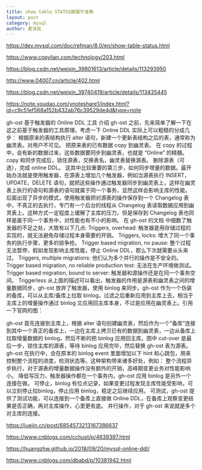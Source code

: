 ```yaml
---
title: show table STATUS数据不准确
layout: post
category: mysql
author: 夏泽民
---
```

https://dev.mysql.com/doc/refman/8.0/en/show-table-status.html

https://www.copylian.com/technology/203.html

https://blog.csdn.net/weixin_39801613/article/details/113293950


<!-- more -->
http://www.04007.cn/article/402.html

https://blog.csdn.net/weixin_39740419/article/details/113435445

https://note.youdao.com/ynoteshare1/index.html?id=c9c51ef568a152b432ab76c39529de4d&type=note

gh-ost
基于触发器的 Online DDL 工具
介绍 gh-ost 之前，先来简单了解一下在这之前基于触发器的工具原理。考虑一下 Online DDL 实际上可以粗糙的分成几步：
根据原来的表结构执行 alter 语句，新建一个更新表结构之后的表，通常称为幽灵表。对用户不可见。
把原来表的已有数据 copy 到幽灵表。
在 copy 的过程中，会有新的数据过来，这些数据要同步到幽灵表，也就是 “Online” 的精髓。
copy 和同步完成后，锁住源表，交换表名，幽灵表替换源表。
删除源表（可选），完成 online DDL。
这其中比较重要的第三步，如何同步增量的数据。最开始办法就是使用触发器，在源表上增加几个触发器，例如当源表执行 INSERT，UPDATE，DELETE 语句，就把这些操作通过触发器同步到幽灵表上，这样在幽灵表上执行的语句和源表的语句就属于同一个事务，显然这样会影响主库的性能。
后面出现了异步的模式，使用触发器把对源表的操作保存到一个 Changelog 表中，不真正的去执行，专门有一个后台的线程从 Changelog 表读取数据应用到幽灵表上。这种方式一定程度上缓解了主库的压力，但是保存到 Changelog 表也同样是属于同一个事务中，对性能也有不小的影响。
在 gh-ost 的文档 中细数了触发器的不足之处，大致有以下几点:
Triggers, overhead: 触发器是用存储过程的实现的，就无法避免存储过程本身需要的开销。
Triggers, locks: 增大了同一个事务的执行步骤，更多的锁争抢。
Trigger based migration, no pause: 整个过程无法暂停，假如发现影响主库性能，停止 Online DDL，那么下次就需要从头来过。
Triggers, multiple migrations: 他们认为多个并行的操作是不安全的。
Trigger based migration, no reliable production test: 无法在生产环境做测试。
Trigger based migration, bound to server: 触发器和源操作还是在同一个事务空间。
Triggerless
从上面的描述可以看出，触发器的作用是源表和幽灵表之间的增量数据同步，gh-ost 放弃了触发器，使用 binlog 来同步。gh-ost 作为一个伪装的备库，可以从主库/备库上拉取 binlog，过滤之后重新应用到主库上去，相当于主库上的增量操作通过 binlog 又应用回主库本身，不过是应用在幽灵表上。引用一下官网的图：

gh-ost 首先连接到主库上，根据 alter 语句创建幽灵表，然后作为一个”备库“连接到其中一个真正的备库上，一边在主库上拷贝已有的数据到幽灵表，一边从备库上拉取增量数据的 binlog，然后不断的把 binlog 应用回主库。图中 cut-over 是最后一步，锁住主库的源表，等待 binlog 应用完毕，然后替换 gh-ost 表为源表。gh-ost 在执行中，会在原本的 binlog event 里面增加以下 hint 和心跳包，用来控制整个流程的进度，检测状态等。这种架构带来诸多好处，例如：
整个流程异步执行，对于源表的增量数据操作没有额外的开销，高峰期变更业务对性能影响小。
降低写压力，触发器操作都在一个事务内，gh-ost 应用 binlog 是另外一个连接在做。
可停止，binlog 有位点记录，如果变更过程发现主库性能受影响，可以立刻停止拉binlog，停止应用 binlog，稳定之后继续应用。
可测试，gh-ost 提供了测试功能，可以连接到一个备库上直接做 Online DDL，在备库上观察变更结果是否正确，再对主库操作，心里更有底。
并行操作，对于 gh-ost 来说就是多个对主库的连接。

https://juejin.cn/post/6854573213167386637

https://www.cnblogs.com/cchust/p/4639397.html

https://huangzhw.github.io/2018/09/20/mysql-online-ddl/

https://www.cnblogs.com/dbabd/p/10381942.html


